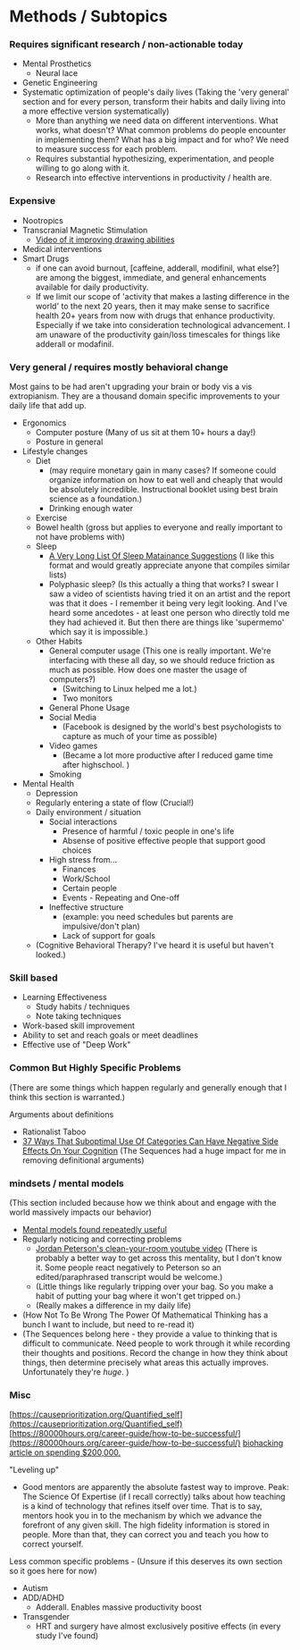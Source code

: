 <!-- TITLE: Human Enhancement -->
<!-- SUBTITLE: A quick summary of Human Enhancement -->

# Methods / Subtopics

### Requires significant research / non-actionable today
* Mental Prosthetics
	* Neural lace
* Genetic Engineering
* Systematic optimization of people's daily lives (Taking the 'very general' section and for every person, transform their habits and daily living into a more effective version systematically) 
	* More than anything we need data on different interventions. What works, what doesn't? What common problems do people encounter in implementing them? What has a big impact and for who? We need to measure success for each problem.
	* Requires substantial hypothesizing, experimentation, and people willing to go along with it.
	* Research into effective interventions in productivity / health are.


### Expensive 
* Nootropics
* Transcranial Magnetic Stimulation
	* [Video of it improving drawing abilities](https://www.youtube.com/watch?v=JiP22kTxq_g)
* Medical interventions
* Smart Drugs
	*  if one can avoid burnout, [caffeine, adderall, modifinil, what else?] are among the biggest, immediate, and general enhancements available for  daily productivity.   
	* If we limit our scope of 'activity that makes a lasting difference in the world' to the next 20 years, then it may make sense to sacrifice health 20+ years from now with drugs that enhance productivity. Especially if we take into consideration technological advancement. I am unaware of the productivity gain/loss timescales for things like adderall or modafinil. 

### Very general / requires mostly behavioral change

Most gains to be had aren't upgrading your brain or body vis a vis extropianism. They are a thousand domain specific improvements to your daily life that add up.  

* Ergonomics
	* Computer posture (Many of us sit at them 10+ hours a day!)
	* Posture in general
* Lifestyle changes
	* Diet 
		* (may require monetary gain in many cases? If someone could organize information on how to eat well and cheaply that would be absolutely incredible. Instructional booklet using best brain science as a foundation.)
		* Drinking enough water
	* Exercise 
	* Bowel health (gross but applies to everyone and really important to not have problems with)
	* Sleep 
		* [A Very Long List Of Sleep Matainance Suggestions](https://www.lesswrong.com/posts/9JFMhW9YHoTKbQEY2/a-very-long-list-of-sleep-maintenance-suggestions) (I like this format and would greatly appreciate anyone that compiles similar lists)
		* Polyphasic sleep? (Is this actually a thing that works? I swear I saw a video of scientists having tried it on an artist and the report was that it does - I remember it being very legit looking. And I've heard some ancedotes - at least one person who directly told me they had achieved it. But then there are things like 'supermemo' which say it is impossible.)
	* Other Habits
		* General computer usage (This one is really important. We're interfacing with these all day, so we should reduce friction as much as possible. How does one master the usage of computers?) 
			* (Switching to Linux helped me a lot.)
			* Two monitors			 
		* General Phone Usage
		* Social Media
			* (Facebook is designed by the world's best psychologists to capture as much of your time as possible)
		* Video games 
			* (Became a lot more productive after I reduced game time after highschool. )
		* Smoking
* Mental Health
	* Depression
	* Regularly entering a state of flow (Crucial!)
	* Daily environment / situation
		* Social interactions
			* Presence of harmful / toxic people in one's life
			* Absense of positive effective people that support good choices
		* High stress from...
			* Finances
			* Work/School
			* Certain people
			* Events - Repeating and One-off
		* Ineffective structure 
			* (example: you need schedules but parents are impulsive/don't plan)
			* Lack of support for goals
	* (Cognitive Behavioral Therapy? I've heard it is useful but haven't looked.)

	
### Skill based
* Learning Effectiveness
	* Study habits / techniques
	* Note taking techniques
* Work-based skill improvement
* Ability to set and reach goals or meet deadlines
* Effective use of "Deep Work" 



### Common But Highly Specific Problems

(There are some things which happen regularly and generally enough that I think this section is warranted.)


Arguments about definitions
* Rationalist Taboo 
* [37 Ways That Suboptimal Use Of Categories Can Have Negative Side Effects On Your Cognition](https://www.readthesequences.com/Thirty-Seven-Ways-That-Words-Can-Be-Wrong) (The Sequences had a huge impact for me in removing definitional arguments)

### mindsets / mental models 

(This section included because how we think about and engage with the world massively impacts our behavior) 
* [Mental models found repeatedly useful](https://medium.com/@yegg/mental-models-i-find-repeatedly-useful-936f1cc405d)
* Regularly noticing and correcting problems
	* [Jordan Peterson's clean-your-room youtube video](https://www.youtube.com/watch?v=PE0u7-SX2hs) (There is probably a better way to get across this mentality, but I don't know it. Some people react negatively to Peterson so an edited/paraphrased transcript would be welcome.)
	* (Little things like regularly tripping over your bag. So you make a habit of putting your bag where it won't get tripped on.)
	* (Really makes a difference in my daily life)
* (How Not To Be Wrong The Power Of Mathematical Thinking has a bunch I want to include, but need to re-read it)
* (The Sequences belong here - they provide a value to thinking that is difficult to communicate. Need people to work through it while recording their thoughts and positions. Record the change in how they think about things, then determine precisely what areas this actually improves. Unfortunately they're *huge*. )

### Misc

[https://causeprioritization.org/Quantified_self](https://causeprioritization.org/Quantified_self)
[https://80000hours.org/career-guide/how-to-be-successful/](https://80000hours.org/career-guide/how-to-be-successful/)
[biohacking article on spending $200,000.](https://hackernoon.com/im-32-and-spent-200k-on-biohacking-became-calmer-thinner-extroverted-healthier-happier-2a2e846ae113)

"Leveling up"
* Good mentors are apparently the absolute fastest way to improve. Peak: The Science Of Expertise (if I recall correctly) talks about how teaching is a kind of technology that refines itself over time. That is to say, mentors hook you in to the mechanism by which we advance the forefront of any given skill. The high fidelity information is stored in people. More than that, they can correct you and teach you how to correct yourself. 

Less common specific problems - (Unsure if this deserves its own section so it goes here for now)
* Autism 
* ADD/ADHD
	* Adderall. Enables massive productivity boost
* Transgender 
	* HRT and surgery have almost exclusively positive effects (in every study I've found)